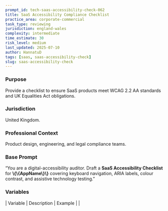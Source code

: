 ```yaml
---
prompt_id: tech-saas-accessibility-check-062
title: SaaS Accessibility Compliance Checklist
practice_area: corporate-commercial
task_type: reviewing
jurisdiction: england-wales
complexity: intermediate
time_estimate: 30
risk_level: medium
last_updated: 2025-07-10
author: HannatuD
tags: [saas, saas-accessibility-check]
slug: saas-accessibility-check
---
```


### Purpose  
Provide a checklist to ensure SaaS products meet WCAG 2.2 AA standards and UK Equalities Act obligations.

### Jurisdiction  
United Kingdom.

### Professional Context  
Product design, engineering, and legal compliance teams.

### Base Prompt  
“You are a digital-accessibility auditor. Draft a **SaaS Accessibility Checklist** for **\\{\\{AppName\\}\\}** covering keyboard navigation, ARIA labels, colour contrast, and assistive technology testing.”

### Variables  
| Variable | Description | Example |
|
